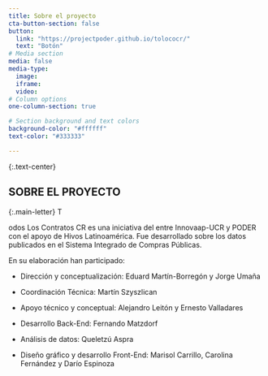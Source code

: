 ```yaml
---
title: Sobre el proyecto
cta-button-section: false
button:
  link: "https://projectpoder.github.io/tolococr/"
  text: "Botón"
# Media section
media: false
media-type:
  image:
  iframe:
  video:
# Column options
one-column-section: true

# Section background and text colors
background-color: "#ffffff"
text-color: "#333333"

---
```


{:.text-center}
## SOBRE EL PROYECTO

{:.main-letter}
T

odos Los Contratos CR es una iniciativa del entre Innovaap-UCR y PODER con el apoyo de Hivos Latinoamérica. Fue desarrollado sobre los datos publicados en el Sistema Integrado de Compras Públicas. 

En su elaboración han participado:
+ Dirección y conceptualización: Eduard Martín-Borregón y Jorge Umaña

+ Coordinación Técnica: Martín Szyszlican

+ Apoyo técnico y conceptual: Alejandro Leitón y Ernesto Valladares

+ Desarrollo Back-End: Fernando Matzdorf

+ Análisis de datos: Queletzú Aspra

+ Diseño gráfico y desarrollo Front-End: Marisol Carrillo, Carolina Fernández y Darío Espinoza
